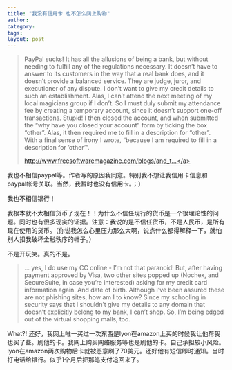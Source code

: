 ```yaml
---
title: "我没有信用卡 也不怎么网上购物"
author:
category: 
tags: 
layout: post
---
```

<blockquote>

PayPal sucks! It has all the allusions of being a bank, but without needing to fulfill any of the regulations necessary. It doesn’t have to answer to its customers in the way that a real bank does, and it doesn’t provide a balanced service. They are judge, juror, and executioner of any dispute. I don’t want to give my credit details to such an establishment. Alas, I can’t attend the next meeting of my local magicians group if I don’t. So I must duly submit my attendance fee by creating a temporary account, since it doesn’t support one-off transactions. Stupid! I then closed the account, and when submitted the “why have you closed your account” form by ticking the box “other”. Alas, it then required me to fill in a description for “other”. With a final sense of irony I wrote, “because I am required to fill in a description for ’other’”.

<a href="http://www.freesoftwaremagazine.com/blogs/and_the_luddites_shall_inherit_the_world">http://www.freesoftwaremagazine.com/blogs/and_t...</a>

</blockquote>

我也不相信paypal等。作者写的原因我同意。特别我不想让我信用卡信息和paypal帐号关联。当然，我暂时也没有信用卡。；）

我也不相信银行！

我根本就不太相信货币了现在！！为什么不信任现行的货币是一个很理论性的问题。同时也有很多现实的证据。注意：我说的是不信任货币，不是人民币，是所有现在使用的货币。（你说我怎么心里压力那么大啊，说点什么都得解释一下，就怕别人扣我破坏金融秩序的帽子。）

不是开玩笑。真的不是。

<blockquote>

… yes, I do use my CC online - I’m not that paranoid! But, after having payment approved by Visa, two other sites popped up (Nochex, and SecureSuite, in case you’re interested) asking for my credit card information again. And date of birth. Although I’ve been assured these are not phishing sites, how am I to know? Since my schooling in security says that I shouldn’t give my details to any domain that doesn’t explicitly belong to my bank, I can’t shop. So, I’m being edged out of the virtual shopping malls, too.

</blockquote>

What?! 还好，我网上唯一买过一次东西是lyon在amazon上买的时候我让他帮我也买了些。刷他的卡。我网上购买网络服务等也是刷他的卡。自己承担较小风险。lyon在amazon两次购物后卡就被恶意刷了70美元。还好他有短信即时通知。当时打电话给银行。似乎1个月后把那笔支付追回来了。

